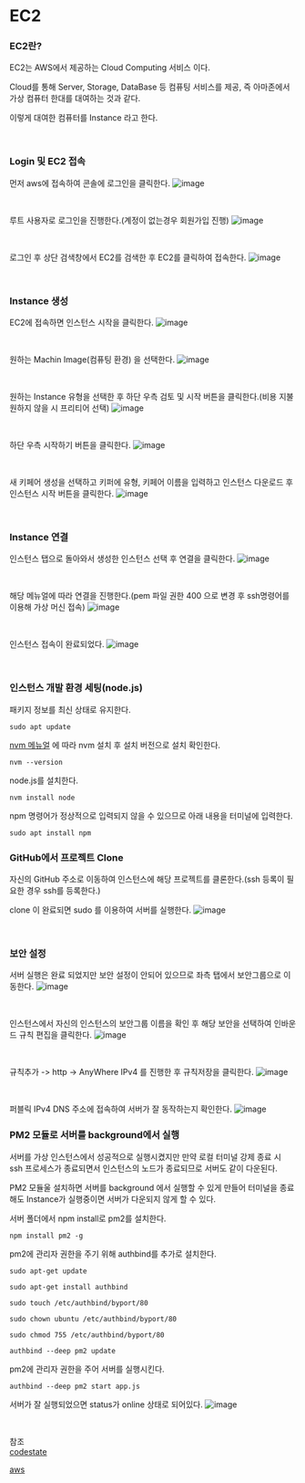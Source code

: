 # EC2

### EC2란?
EC2는 AWS에서 제공하는 Cloud Computing 서비스 이다.

Cloud를 통해 Server, Storage, DataBase 등 컴퓨팅 서비스를 제공, 즉 아마존에서 가상 컴퓨터 한대를 대여하는 것과 같다.

이렇게 대여한 컴퓨터를 Instance 라고 한다.

<br>

### Login 및 EC2 접속

먼저 aws에 접속하여 콘솔에 로그인을 클릭한다.
![image](https://user-images.githubusercontent.com/62639722/144190851-ee72b751-731c-467b-86c2-616b0de8e7de.png)

<br>

루트 사용자로 로그인을 진행한다.(계정이 없는경우 회원가입 진행)
![image](https://user-images.githubusercontent.com/62639722/144190958-aa50abd8-e848-40a4-b233-18489e033f72.png)

<br>

로그인 후 상단 검색창에서 EC2를 검색한 후 EC2를 클릭하여 접속한다.
![image](https://user-images.githubusercontent.com/62639722/144191249-bc0e9fa2-3745-4f84-8d41-68be8da5a1fc.png)

<br>

### Instance 생성

EC2에 접속하면 인스턴스 시작을 클릭한다.
![image](https://user-images.githubusercontent.com/62639722/144191881-495cd3d3-41ba-4167-b116-30229a6829e1.png)

<br>

원하는 Machin Image(컴퓨팅 환경) 을 선택한다.
![image](https://user-images.githubusercontent.com/62639722/144192071-7c8aceb5-59ba-4d19-a717-1356edb015dc.png)

<br>

원하는 Instance 유형을 선택한 후 하단 우측 검토 및 시작 버튼을 클릭한다.(비용 지불 원하지 않을 시 프리티어 선택)
![image](https://user-images.githubusercontent.com/62639722/144192384-a9dd38de-2805-431d-b373-2a65abcaabb3.png)

<br>

하단 우측 시작하기 버튼을 클릭한다.
![image](https://user-images.githubusercontent.com/62639722/144192485-0ce0d2bd-01b5-4f17-ad83-587e612ef930.png)

<br>

새 키페어 생성을 선택하고 키퍼에 유형, 키페어 이름을 입력하고 인스턴스 다운로드 후 인스턴스 시작 버튼을 클릭한다.
![image](https://user-images.githubusercontent.com/62639722/144192782-cdd2eae2-af24-46fc-b88d-7a615f539875.png)

<br>

### Instance 연결

인스턴스 탭으로 돌아와서 생성한 인스턴스 선택 후 연결을 클릭한다.
![image](https://user-images.githubusercontent.com/62639722/144193326-383a8071-1633-4006-a3a0-a4526afcb38e.png)

<br>

해당 메뉴얼에 따라 연결을 진행한다.(pem 파일 권한 400 으로 변경 후 ssh명령어를 이용해 가상 머신 접속)
![image](https://user-images.githubusercontent.com/62639722/144193689-903acb6f-ae9e-4ec1-b47f-cb68b24e959a.png)

<br>

인스턴스 접속이 완료되었다.
![image](https://user-images.githubusercontent.com/62639722/144194451-96fc0b71-8871-4f97-aedd-d1a7938eb07b.png)

<br>

### 인스턴스 개발 환경 세팅(node.js)

패키지 정보를 최신 상태로 유지한다.
```
sudo apt update
```

[nvm 메뉴얼](https://github.com/nvm-sh/nvm) 에 따라 nvm 설치 후 설치 버전으로 설치 확인한다.
```
nvm --version
```

node.js를 설치한다.
```
nvm install node 
```

npm 명령어가 정상적으로 입력되지 않을 수 있으므로 아래 내용을 터미널에 입력한다.
```
sudo apt install npm
```

### GitHub에서 프로젝트 Clone

자신의 GitHub 주소로 이동하여 인스턴스에 해당 프로젝트를 클론한다.(ssh 등록이 필요한 경우 ssh를 등록한다.)

clone 이 완료되면 sudo 를 이용하여 서버를 실행한다.
![image](https://user-images.githubusercontent.com/62639722/144196133-32f25e42-a18e-4c27-a85c-89f4842128a7.png)

<br>

### 보안 설정

서버 실행은 완료 되었지만 보안 설정이 안되어 있으므로 좌측 탭에서 보안그룹으로 이동한다.
![image](https://user-images.githubusercontent.com/62639722/144196475-8391eaa1-47aa-400a-b9f7-695abe85e50c.png)

<br>

인스턴스에서 자신의 인스턴스의 보안그룹 이름을 확인 후 해당 보안을 선택하여 인바운드 규칙 편집을 클릭한다.
![image](https://user-images.githubusercontent.com/62639722/144197024-2db8deda-147a-4f46-9f3e-a9875e81aa06.png)

<br>

규칙추가 -> http -> AnyWhere IPv4 를 진행한 후 규칙저장을 클릭한다.
![image](https://user-images.githubusercontent.com/62639722/144197412-3cbad00a-dae9-4de9-9d5b-150f53871c10.png)

<br>

퍼블릭 IPv4 DNS 주소에 접속하여 서버가 잘 동작하는지 확인한다.
![image](https://user-images.githubusercontent.com/62639722/144197715-c70734ac-0087-487f-91e5-7cb1ab949f55.png)

### PM2 모듈로 서버를 background에서 실행

서버를 가상 인스턴스에서 성공적으로 실행시켰지만 만약 로컬 터미널 강제 종료 시 ssh 프로세스가 종료되면서 인스턴스의 노드가 종료되므로 서버도 같이 다운된다.

PM2 모듈울 설치하면 서버를 background 에서 실행할 수 있게 만들어 터미널을 종료해도 Instance가 실행중이면 서버가 다운되지 않게 할 수 있다.

서버 폴더에서 npm install로 pm2를 설치한다.
```
npm install pm2 -g
```

pm2에 관리자 권한을 주기 위해 authbind를 추가로 설치한다.
```
sudo apt-get update

sudo apt-get install authbind

sudo touch /etc/authbind/byport/80

sudo chown ubuntu /etc/authbind/byport/80

sudo chmod 755 /etc/authbind/byport/80

authbind --deep pm2 update
```

pm2에 관리자 권한을 주어 서버를 실행시킨다.
```
authbind --deep pm2 start app.js
```

서버가 잘 실행되었으면 status가 online 상태로 되어있다.
![image](https://user-images.githubusercontent.com/62639722/144200268-a2ff3bc3-a63f-4e95-9b2d-f15b3d965069.png)

<br>

참조 <br>
[codestate](https://codestates.com/)

[aws](https://aws.amazon.com/ko/console/)

